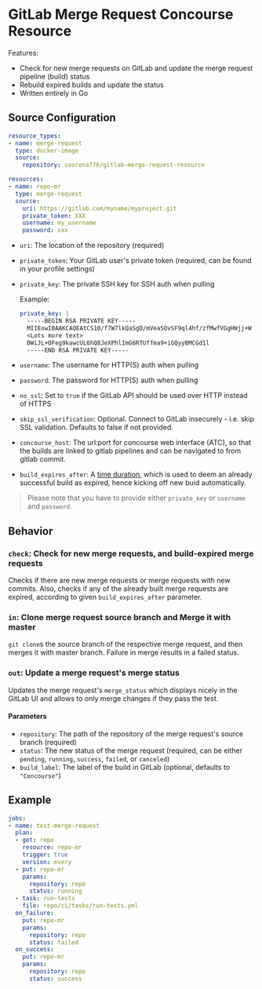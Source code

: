 # GitLab Merge Request Concourse Resource

Features:
- Check for new merge requests on GitLab and update the merge request pipeline (build) status
- Rebuild expired builds and update the status
- Written entirely in Go

## Source Configuration

```yaml
resource_types:
- name: merge-request
  type: docker-image
  source:
    repository: soorena776/gitlab-merge-request-resource

resources:
- name: repo-mr
  type: merge-request
  source:
    uri: https://gitlab.com/myname/myproject.git
    private_token: XXX
    username: my_username
    password: xxx
```

* `uri`: The location of the repository (required)
* `private_token`: Your GitLab user's private token (required, can be found in your profile settings)
* `private_key`: The private SSH key for SSH auth when pulling

  Example:

  ```yaml
  private_key: |
    -----BEGIN RSA PRIVATE KEY-----
    MIIEowIBAAKCAQEAtCS10/f7W7lkQaSgD/mVeaSOvSF9ql4hf/zfMwfVGgHWjj+W
    <Lots more text>
    DWiJL+OFeg9kawcUL6hQ8JeXPhlImG6RTUffma9+iGQyyBMCGd1l
    -----END RSA PRIVATE KEY-----
  ```

* `username`: The username for HTTP(S) auth when pulling
* `password`: The password for HTTP(S) auth when pulling
* `no_ssl`: Set to `true` if the GitLab API should be used over HTTP instead of HTTPS
* `skip_ssl_verification`: Optional. Connect to GitLab insecurely - i.e. skip SSL validation. Defaults to false if not provided.
* `concourse_host`: The url:port for concourse web interface (ATC), so that the builds are linked to gitlab pipelines and can be navigated to from gitlab commit.
* `build_expires_after`: A [time duration](https://golang.org/pkg/time/#ParseDuration), which is used to deem an already successful build as expired, hence kicking off new buid automatically. 

> Please note that you have to provide either `private_key` or `username` and `password`.

## Behavior

### `check`: Check for new merge requests, and build-expired merge requests

Checks if there are new merge requests or merge requests with new commits. Also, checks if any of the already built merge requests are expired, according to given `build_expires_after` parameter.

### `in`: Clone merge request source branch and Merge it with master

`git clone`s the source branch of the respective merge request, and then merges it with master branch. Failure in merge results in a failed status.

### `out`: Update a merge request's merge status

Updates the merge request's `merge_status` which displays nicely in the GitLab UI and allows to only merge changes if they pass the test.

#### Parameters

* `repository`: The path of the repository of the merge request's source branch (required)
* `status`: The new status of the merge request (required, can be either `pending`, `running`, `success`, `failed`, or `canceled`)
* `build_label`: The label of the build in GitLab (optional, defaults to `"Concourse"`)

## Example

```yaml
jobs:
- name: test-merge-request
  plan:
  - get: repo
    resource: repo-mr
    trigger: true
    version: every
  - put: repo-mr
    params:
      repository: repo
      status: running
  - task: run-tests
    file: repo/ci/tasks/run-tests.yml
  on_failure:
    put: repo-mr
    params:
      repository: repo
      status: failed
  on_success:
    put: repo-mr
    params:
      repository: repo
      status: success
```
